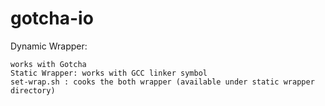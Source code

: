 # gotcha-io
Dynamic Wrapper: 
```
works with Gotcha
Static Wrapper: works with GCC linker symbol
set-wrap.sh : cooks the both wrapper (available under static wrapper directory)
```
